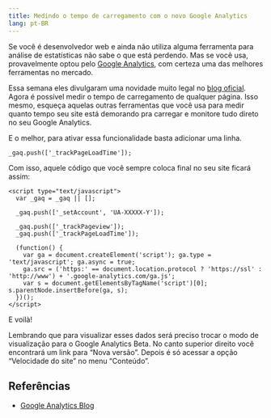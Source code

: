 ```yaml
---
title: Medindo o tempo de carregamento com o novo Google Analytics
lang: pt-BR
---
```


Se você é desenvolvedor web e ainda não utiliza alguma ferramenta para análise de estatísticas não sabe o que está perdendo. Mas se você usa, provavelmente optou pelo [Google Analytics](http://www.google.com/analytics/), com certeza uma das melhores ferramentas no mercado.

Essa semana eles divulgaram uma novidade muito legal no [blog oficial](http://analytics.blogspot.com/). Agora é possível medir o tempo de carregamento de qualquer página. Isso mesmo, esqueça aquelas outras ferramentas que você usa para medir quanto tempo seu site está demorando pra carregar e monitore tudo direto no seu Google Analytics.

<!-- more -->

E o melhor, para ativar essa funcionalidade basta adicionar uma linha.

```
_gaq.push(['_trackPageLoadTime']);
```

Com isso, aquele código que você sempre coloca final no seu site ficará assim:

```
<script type="text/javascript">
  var _gaq = _gaq || [];

  _gaq.push(['_setAccount', 'UA-XXXXX-Y']);

  _gaq.push(['_trackPageview']);
  _gaq.push(['_trackPageLoadTime']);

  (function() {
    var ga = document.createElement('script'); ga.type = 'text/javascript'; ga.async = true;
    ga.src = ('https:' == document.location.protocol ? 'https://ssl' : 'http://www') + '.google-analytics.com/ga.js';
    var s = document.getElementsByTagName('script')[0]; s.parentNode.insertBefore(ga, s);
  })();
</script>
```

E voilà!

Lembrando que para visualizar esses dados será preciso trocar o modo de visualização para o Google Analytics Beta. No canto superior direito você encontrará um link para &#8220;Nova versão&#8221;. Depois é só acessar a opção &#8220;Velocidade do site&#8221; no menu &#8220;Conteúdo&#8221;.

## Referências

* [Google Analytics Blog](http://analytics.blogspot.com/2011/05/measure-page-load-time-with-site-speed.html)